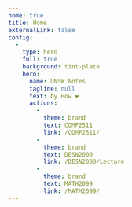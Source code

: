 ```yaml
---
home: true
title: Home
externalLink: false
config:
  -
    type: hero
    full: true
    background: tint-plate
    hero:
      name: UNSW Notes
      tagline: null
      text: by How ❤️
      actions:
        -
          theme: brand
          text: COMP2511
          link: /COMP2511/
        -
          theme: brand
          text: DESN2000
          link: /DESN2000/Lecture
        -
          theme: brand
          text: MATH2099
          link: /MATH2099/
---
```


